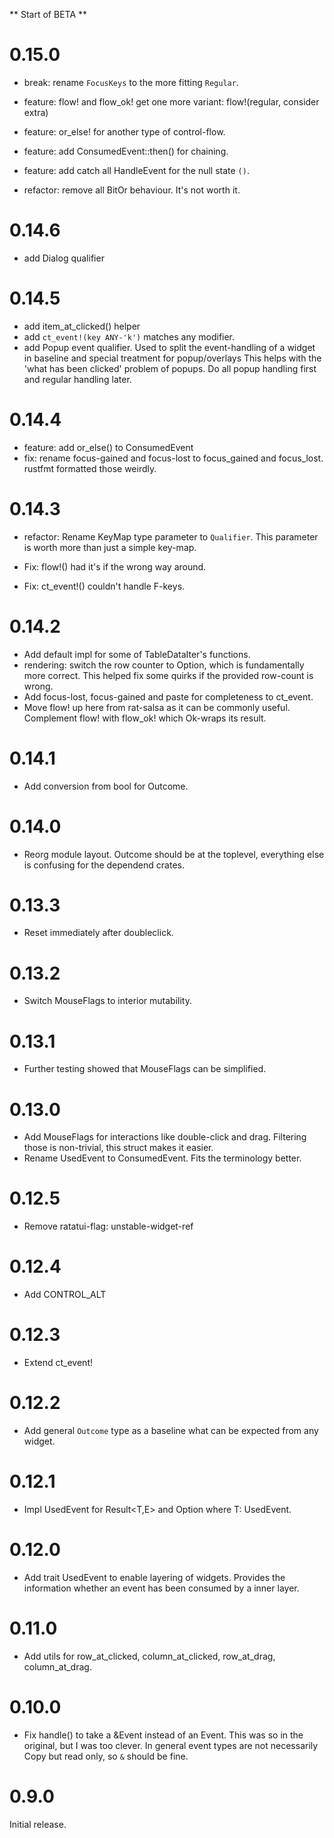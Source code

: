 ** Start of BETA **

# 0.15.0

* break: rename `FocusKeys` to the more fitting `Regular`.

* feature: flow! and flow_ok! get one more variant: flow!(regular, consider extra)
* feature: or_else! for another type of control-flow.
* feature: add ConsumedEvent::then() for chaining.
* feature: add catch all HandleEvent for the null state `()`.
* refactor: remove all BitOr behaviour. It's not worth it.

# 0.14.6

* add Dialog qualifier

# 0.14.5

* add item_at_clicked() helper
* add `ct_event!(key ANY-'k')` matches any modifier.
* add Popup event qualifier. Used to split the event-handling
  of a widget in baseline and special treatment for popup/overlays
  This helps with the 'what has been clicked' problem of popups.
  Do all popup handling first and regular handling later.

# 0.14.4

* feature: add or_else() to ConsumedEvent
* fix: rename focus-gained and focus-lost to focus_gained and focus_lost.
  rustfmt formatted those weirdly.

# 0.14.3

* refactor: Rename KeyMap type parameter to `Qualifier`. This parameter
  is worth more than just a simple key-map.

* Fix: flow!() had it's if the wrong way around.
* Fix: ct_event!() couldn't handle F-keys.

# 0.14.2

* Add default impl for some of TableDataIter's functions.
* rendering: switch the row counter to Option<usize>, which is
  fundamentally more correct. This helped fix some quirks
  if the provided row-count is wrong.
* Add focus-lost, focus-gained and paste for completeness to ct_event.
* Move flow! up here from rat-salsa as it can be commonly useful.
  Complement flow! with flow_ok! which Ok-wraps its result.

# 0.14.1

* Add conversion from bool for Outcome.

# 0.14.0

* Reorg module layout. Outcome should be at the toplevel, everything
  else is confusing for the dependend crates.

# 0.13.3

* Reset immediately after doubleclick.

# 0.13.2

* Switch MouseFlags to interior mutability.

# 0.13.1

* Further testing showed that MouseFlags can be simplified.

# 0.13.0

* Add MouseFlags for interactions like double-click and drag.
  Filtering those is non-trivial, this struct makes it easier.
* Rename UsedEvent to ConsumedEvent. Fits the terminology better.

# 0.12.5

* Remove ratatui-flag: unstable-widget-ref

# 0.12.4

* Add CONTROL_ALT

# 0.12.3

* Extend ct_event!

# 0.12.2

* Add general `Outcome` type as a baseline what can be expected
  from any widget.

# 0.12.1

* Impl UsedEvent for Result<T,E> and Option<T> where T: UsedEvent.

# 0.12.0

* Add trait UsedEvent to enable layering of widgets. Provides the
  information whether an event has been consumed by a inner layer.

# 0.11.0

* Add utils for row_at_clicked, column_at_clicked, row_at_drag, column_at_drag.

# 0.10.0

* Fix handle() to take a &Event instead of an Event. This was so in the
  original, but I was too clever. In general event types are not necessarily
  Copy but read only, so `&` should be fine.

# 0.9.0

Initial release. 
